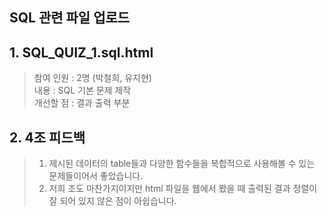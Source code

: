 ## SQL 관련 파일 업로드 

## 1. SQL_QUIZ_1.sql.html

 > 참여 인원 : 2명 (박철희, 유지현) <br>
 > 내용 : SQL 기본 문제 제작 <br>
 > 개선할 점 : 결과 출력 부분 
   
## 2. 4조 피드백

 > 1. 제시된 데이터의 table들과 다양한 함수들을 복합적으로 사용해볼 수 있는 문제들이어서 좋았습니다.
 > 2. 저희 조도 마찬가지이지만 html 파일을 웹에서 봤을 때 출력된 결과 정렬이 잘 되어 있지 않은 점이 아쉽습니다.

